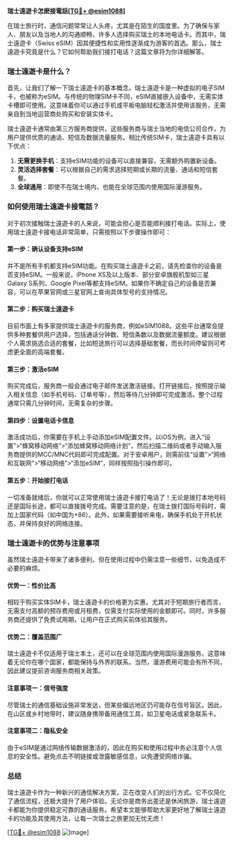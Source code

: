 **瑞士遠遊卡怎麽接電話[[TG💪+ @esim1088](https://t.me/s/esim1088)]**

在瑞士旅行时，通信问题常常让人头疼，尤其是在陌生的国度里。为了确保与家人、朋友以及当地人的沟通顺畅，许多人选择购买瑞士的本地电话卡。而其中，瑞士遠遊卡（Swiss eSIM）因其便捷性和实用性逐渐成为游客的首选。那么，瑞士遠遊卡究竟是什么？它如何帮助我们接打电话？这篇文章将为你详细解答。

### 瑞士遠遊卡是什么？

首先，让我们了解一下瑞士遠遊卡的基本概念。瑞士遠遊卡是一种虚拟的电子SIM卡，也被称为eSIM。与传统的物理SIM卡不同，eSIM直接嵌入设备中，无需实体卡槽即可使用。这意味着你可以通过手机或平板电脑轻松激活并使用该服务，无需亲自到当地运营商处购买和安装实体卡。

瑞士遠遊卡通常由第三方服务商提供，这些服务商与瑞士当地的电信公司合作，为用户提供优质的通话、短信及数据流量服务。相比传统SIM卡，瑞士遠遊卡具有以下优点：

1. **无需更换手机**：支持eSIM功能的设备可以直接兼容，无需额外购置新设备。
2. **灵活选择套餐**：可以根据自己的需求选择短期或长期的流量、通话和短信套餐。
3. **全球通用**：即使不在瑞士境内，也能在全球范围内使用国际漫游服务。

### 如何使用瑞士遠遊卡接電話？

对于初次接触瑞士遠遊卡的人来说，可能会担心是否能顺利接打电话。实际上，使用瑞士遠遊卡接电话非常简单，只需按照以下步骤操作即可：

#### 第一步：确认设备支持eSIM

并不是所有手机都支持eSIM功能。在购买瑞士遠遊卡之前，请先检查你的设备是否支持eSIM。一般来说，iPhone XS及以上版本、部分安卓旗舰机型如三星Galaxy S系列、Google Pixel等都支持eSIM。如果你不确定自己的设备是否兼容，可以在苹果官网或三星官网上查询具体型号的支持情况。

#### 第二步：购买瑞士遠遊卡

目前市面上有多家提供瑞士遠遊卡的服务商，例如eSIM1088。这些平台通常会提供多种套餐供用户选择，包括通话分钟数、短信条数以及数据流量额度。建议根据个人需求挑选合适的套餐，比如短途旅行可以选择基础套餐，而长时间停留则可考虑更全面的高端套餐。

#### 第三步：激活eSIM

购买完成后，服务商一般会通过电子邮件发送激活链接。打开链接后，按照提示输入相关信息（如手机号码、订单号等），然后等待几分钟即可完成激活。整个过程通常只需几分钟时间，无需复杂的步骤。

#### 第四步：设置电话卡信息

激活成功后，你需要在手机上手动添加eSIM配置文件。以iOS为例，进入“设置”>“蜂窝移动网络”>“添加蜂窝移动网络计划”，然后扫描二维码或者手动输入服务商提供的MCC/MNC代码即可完成配置。对于安卓用户，则需前往“设置”>“网络和互联网”>“移动网络”>“添加eSIM”，同样按照指引操作即可。

#### 第五步：开始接打电话

一切准备就绪后，你就可以正常使用瑞士遠遊卡接打电话了！无论是拨打本地号码还是国际长途，都可以直接拨号完成。需要注意的是，在瑞士拨打国际号码时，需加上国家代码（如中国为+86）。此外，如果需要接听来电，确保手机处于开机状态，并保持良好的网络连接。

### 瑞士遠遊卡的优势与注意事项

虽然瑞士遠遊卡带来了诸多便利，但在使用过程中仍需注意一些细节，以免造成不必要的麻烦。

#### 优势一：性价比高

相较于购买实体SIM卡，瑞士遠遊卡的价格更为实惠。尤其对于短期旅行者而言，无需支付高额的预存费用或月租费，仅需支付实际使用的金额即可。同时，许多服务商还提供了免费试用期，让用户在正式购买前体验其服务。

#### 优势二：覆盖范围广

瑞士遠遊卡不仅适用于瑞士本土，还可以在全球范围内使用国际漫游服务。这意味着无论你在哪个国家，都能保持与外界的联系。当然，漫游费用可能会有所不同，因此建议提前咨询服务商相关政策。

#### 注意事项一：信号强度

尽管瑞士的通信基础设施非常发达，但某些偏远地区仍可能存在信号盲区。因此，在山区或乡村地带时，建议随身携带备用通信工具，如卫星电话或紧急联系卡。

#### 注意事项二：隐私安全

由于eSIM是通过网络传输数据激活的，因此在购买和使用过程中务必注意个人信息的安全性。避免点击不明链接或泄露敏感信息，以免遭受网络诈骗。

### 总结

瑞士遠遊卡作为一种新兴的通信解决方案，正在改变人们的出行方式。它不仅简化了通信流程，还极大提升了用户体验。无论你是商务出差还是休闲旅游，瑞士遠遊卡都能为你提供稳定可靠的通话服务。希望本文能够帮助大家更好地了解瑞士遠遊卡的功能及其使用方法，让每一次瑞士之旅更加无忧无虑！

[[TG💪+ @esim1088](https://t.me/s/esim1088) ![Image](https://i.postimg.cc/4NQfJmqS/Snipaste-2025-05-13-00-14-12.png)]